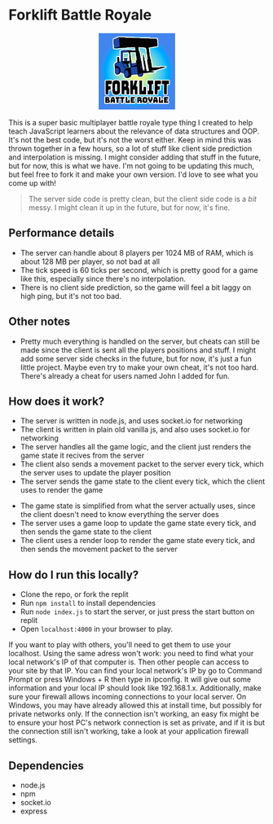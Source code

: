# Forklift Battle Royale

<p align="center">
  <img src="./client/forklift.png" alt="drawing" width="150"/>
</p>

This is a super basic multiplayer battle royale type thing I created to help teach JavaScript learners about the relevance of data structures and OOP. It's not the best code, but it's not the worst either. Keep in mind this was thrown together in a few hours, so a lot of stuff like client side prediction and interpolation is missing. I might consider adding that stuff in the future, but for now, this is what we have. I'm not going to be updating this much, but feel free to fork it and make your own version. I'd love to see what you come up with!

> The server side code is pretty clean, but the client side code is a *bit* messy. I might clean it up in the future, but for now, it's fine.

## Performance details
- The server can handle about 8 players per 1024 MB of RAM, which is about 128 MB per player, so not bad at all
- The tick speed is 60 ticks per second, which is pretty good for a game like this, especially since there's no interpolation.
- There is no client side prediction, so the game will feel a bit laggy on high ping, but it's not too bad.

## Other notes
- Pretty much everything is handled on the server, but cheats can still be made since the client is sent all the players positions and stuff. I might add some server side checks in the future, but for now, it's just a fun little project. Maybe even try to make your own cheat, it's not too hard. There's already a cheat for users named John I added for fun.

## How does it work?
- The server is written in node.js, and uses socket.io for networking
- The client is written in plain old vanilla js, and also uses socket.io for networking
- The server handles all the game logic, and the client just renders the game state it recives from the server
- The client also sends a movement packet to the server every tick, which the server uses to update the player position
- The server sends the game state to the client every tick, which the client uses to render the game
* The game state is simplified from what the server actually uses, since the client doesn't need to know everything the server does
* The server uses a game loop to update the game state every tick, and then sends the game state to the client
* The client uses a render loop to render the game state every tick, and then sends the movement packet to the server

## How do I run this locally?
- Clone the repo, or fork the replit
- Run `npm install` to install dependencies
- Run `node index.js` to start the server, or just press the start button on replit
- Open `localhost:4000` in your browser to play.

If you want to play with others, you'll need to get them to use your localhost. Using the same adress won't work: you need to find what your local network's IP of that computer is. Then other people can access to your site by that IP.
You can find your local network's IP by go to Command Prompt or press Windows + R then type in ipconfig. It will give out some information and your local IP should look like 192.168.1.x.
Additionally, make sure your firewall allows incoming connections to your local server. On Windows, you may have already allowed this at install time, but possibly for private networks only. If the connection isn't working, an easy fix might be to ensure your host PC's network connection is set as private, and if it is but the connection still isn't working, take a look at your application firewall settings.

## Dependencies
- node.js
- npm
- socket.io
- express
